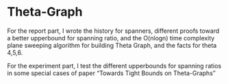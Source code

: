 # Theta-Graph
For the report part, I wrote the history for spanners, different proofs toward a better upperbound for spanning ratio, and the O(nlogn) time complexity plane sweeping algorithm for building Theta Graph, and the facts for theta 4,5,6.

For the experiment part, I test the different upperbounds for spanning ratios in some special cases of paper “Towards Tight Bounds on Theta-Graphs”

